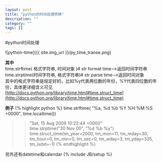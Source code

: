 ```yaml
---
layout: post
title: "python的时间处理转换"
description: ""
category: ""
tags: []
---
```

#python时间处理

![python-time]({{ site.img_url }}/py_time_transe.png)

**其中**  
time.strftime( 格式字符串, 时间对象 )# str format time-->返回时间字符串  
time.strptime(时间字符串, 格式字符串)# str parse time-->返回时间对象  
其中的格式字符串是规定好的，比如%y代表两位数的年份，%Y代表四位数的年份，具体更详细含义可见  
[http://docs.python.org/library/time.html#time.struct_time](http://docs.python.org/library/time.html#time.struct_time)

**例子**
{% highlight python %}
time.strftime( "%a, %d %b %Y %H:%M:%S +0000", time.localtime())  
>>"Sat, 15 Aug 2009 10:22:44 +0000"  
time.strptime("30 Nov 00", "%d %b %y")
>>time.struct_time(tm_year=2000, tm_mon=11, tm_mday=30, tm_hour=0, tm_min=0, tm_sec=0, tm_wday=3, tm_yday=335, tm_isdst=-1)
{% endhighlight %}

另外还有datetime和calendar
{% include JB/setup %}